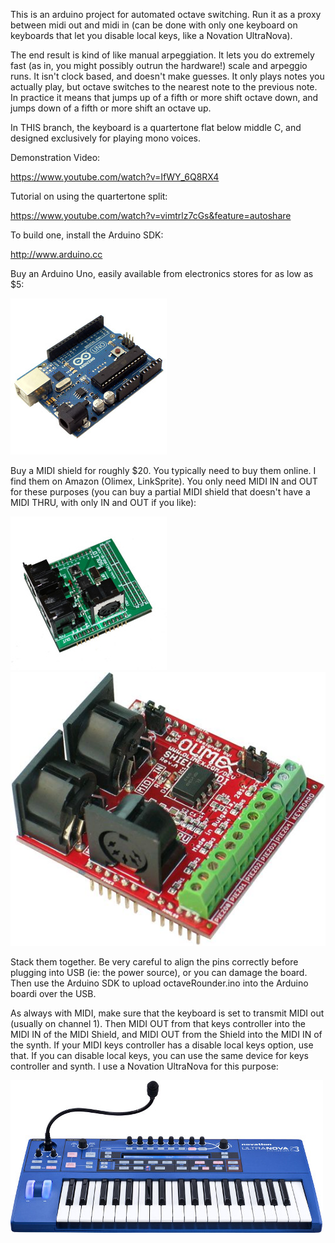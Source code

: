 This is an arduino project for automated octave switching.
Run it as a proxy between midi out and midi in (can be done with only one keyboard on keyboards that let you disable local keys, like a Novation UltraNova).

The end result is kind of like manual arpeggiation.  It lets you do
extremely fast (as in, you might possibly outrun the hardware!) scale
and arpeggio runs.  It isn't clock based, and doesn't make guesses.
It only plays notes you actually play, but octave switches to the nearest note to the previous note.  In practice it means that jumps up of a fifth or more shift octave down, and jumps down of a fifth or more shift an octave up.

In THIS branch, the keyboard is a quartertone flat below middle C, and designed exclusively for playing mono voices.

Demonstration Video:

https://www.youtube.com/watch?v=IfWY_6Q8RX4

Tutorial on using the quartertone split:

https://www.youtube.com/watch?v=vimtrlz7cGs&feature=autoshare

To build one, install the Arduino SDK:

http://www.arduino.cc

Buy an Arduino Uno, easily available from electronics stores for as low as $5:

![Arduino Uno](arduinouno.jpg)

Buy a MIDI shield for roughly $20.  You typically need to buy them online.  I find them on Amazon (Olimex, LinkSprite).  You only need MIDI IN and OUT for these purposes (you can buy a partial MIDI shield that doesn't have a MIDI THRU, with only IN and OUT if you like):

![LinkSprite MIDI Shield](midishield.jpg)
![Olimex MIDI Shield](midishield2.jpg)

Stack them together.  Be very careful to align the pins correctly before plugging into USB (ie: the power source), or you can damage the board.  Then use the Arduino SDK to upload octaveRounder.ino into the Arduino boardi over the USB.

As always with MIDI, make sure that the keyboard is set to transmit MIDI out (usually on channel 1).  Then MIDI OUT from that keys controller into the MIDI IN of the MIDI Shield, and MIDI OUT from the Shield into the MIDI IN of the synth.  If your MIDI keys controller has a disable local keys option, use that.  If you can disable local keys, you can use the same device for keys controller and synth.  I use a Novation UltraNova for this purpose:

![Novation UltraNova](ultranova.jpg)



